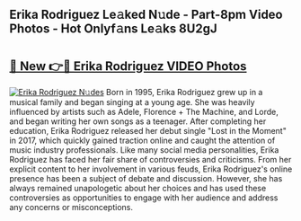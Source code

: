 ## Erika Rodriguez Le𝚊ked N𝚞de - Part-8pm Video Photos - Hot Onlyf𝚊ns Le𝚊ks 8U2gJ

# <h2><a href="http://ab60245.deff.icu/?id=Erika+Rodriguez">🔗 New 👉🔴 Erika Rodriguez VIDEO Photos</a></h2>

[![Erika Rodriguez N𝚞des](https://i.imgur.com/rIISA9y.gif)](http://ab60245.deff.icu/?id=Erika+Rodriguez)
Born in 1995, Erika Rodriguez grew up in a musical family and began singing at a young age. She was heavily influenced by artists such as Adele, Florence + The Machine, and Lorde, and began writing her own songs as a teenager. After completing her education, Erika Rodriguez released her debut single "Lost in the Moment" in 2017, which quickly gained traction online and caught the attention of music industry professionals. Like many social media personalities, Erika Rodriguez has faced her fair share of controversies and criticisms. From her explicit content to her involvement in various feuds, Erika Rodriguez's online presence has been a subject of debate and discussion. However, she has always remained unapologetic about her choices and has used these controversies as opportunities to engage with her audience and address any concerns or misconceptions.
